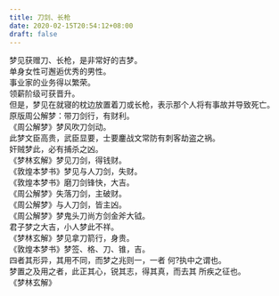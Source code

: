 ```yaml
---
title: 刀剑、长枪
date: 2020-02-15T20:54:12+08:00
draft: false
---
```


梦见获赠刀、长枪，是非常好的吉梦。<br>
单身女性可邂逅优秀的男性。<br>
事业家的业务得以繁荣。<br>
领薪阶级可获晋升。<br>
但是，梦见在就寝的枕边放置着刀或长枪，表示那个人将有事故并导致死亡。<br>
原版周公解梦：带刀剑行，有财利。<br>
《周公解梦》梦风吹刀剑动。<br>
此梦文臣高贵，武臣显要，士要鏖战文常防有刺客劫盗之祸。<br>
奸贼梦此，必有捕杀之凶。<br>
《梦林玄解》梦见刀剑，得钱财。<br>
《敦煌本梦书》梦见与人刀剑，失财。<br>
《敦煌本梦书》磨刀剑锋快，大吉。<br>
《周公解梦》失落刀剑，主破财。<br>
《周公解梦》与人刀剑，皆主凶。<br>
《周公解梦》梦鬼头刀尚方剑金斧大钺。<br>
君子梦之大吉，小人梦此不祥。<br>
《梦林玄解》梦见拿刀箭行，身贵。<br>
《敦煌本梦书》梦签、格、刀、锥，吉。<br>
四者其形异，其用不同，而梦之兆则一，一者 何?执中之谓也。<br>
梦置之及用之者，此正其心，锐其志，得其真，而去其 所疾之征也。<br>
《梦林玄解》